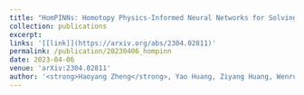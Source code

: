 ```yaml
---
title: "HomPINNs: Homotopy Physics-Informed Neural Networks for Solving the Inverse Problems of Nonlinear Differential Equations With Multiple Solutions"
collection: publications
excerpt:
links: '[[link]](https://arxiv.org/abs/2304.02811)'
permalink: /publication/20230406_hompinn
date: 2023-04-06
venue: 'arXiv:2304.02811'
author: '<strong>Haoyang Zheng</strong>, Yao Huang, Ziyang Huang, Wenrui Hao, Guang Lin'
---
```

